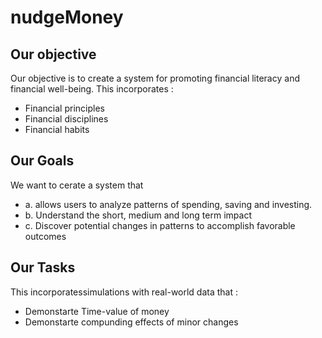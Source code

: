# nudgeMoney

## Our objective

Our objective is to create a system for promoting financial literacy and financial well-being. 
This incorporates :
- Financial principles
- Financial disciplines
- Financial habits

## Our Goals

We want to cerate a system that 
 - a. allows users to analyze patterns of spending, saving and investing. 
 - b. Understand the short, medium and long term impact
 - c. Discover potential changes in patterns to accomplish favorable outcomes

## Our Tasks
This incorporatessimulations with real-world data that  :
 - Demonstarte Time-value of money
 - Demonstarte compunding effects of minor changes
 

